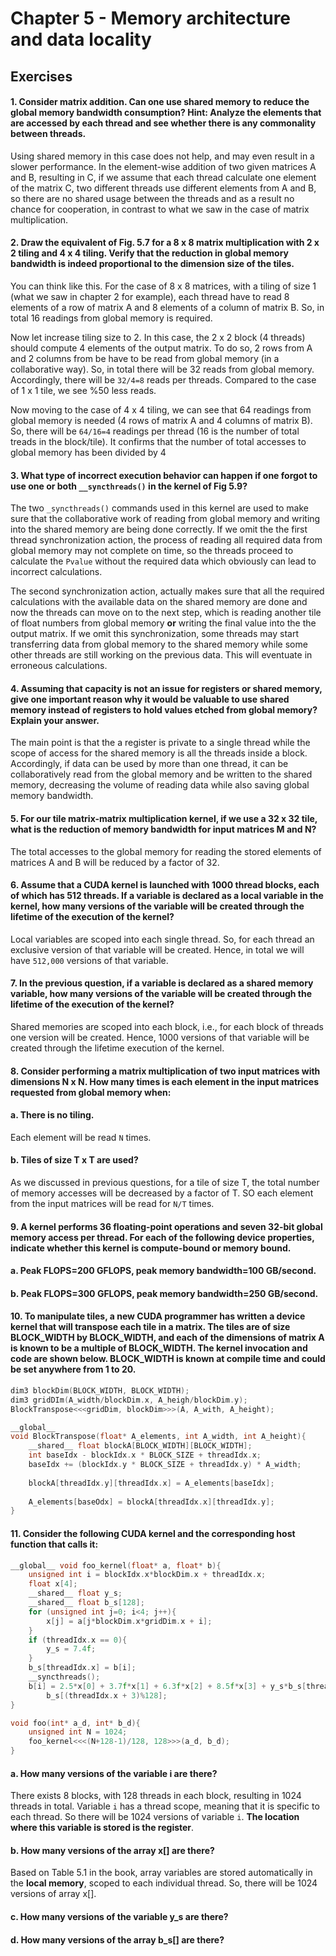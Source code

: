 # Chapter 5 - Memory architecture and data locality

## Exercises

#### 1. Consider matrix addition. Can one use shared memory to reduce the global memory bandwidth consumption? Hint: Analyze the elements that are accessed by each thread and see whether there is any commonality between threads.

Using shared memory in this case does not help, and may even result in a slower performance. In the element-wise addition of two given matrices A and B, resulting in C, if we assume that each thread calculate one element of the matrix C, two different threads use different elements from A and B, so there are no shared usage between the threads and as a result no chance for cooperation, in contrast to what we saw in the case of matrix multiplication.

#### 2. Draw the equivalent of Fig. 5.7 for a 8 x 8 matrix multiplication with 2 x 2 tiling and 4 x 4 tiling. Verify that the reduction in global memory bandwidth is indeed proportional to the dimension size of the tiles.

You can think like this. For the case of 8 x 8 matrices, with a tiling of size 1 (what we saw in chapter 2 for example), each thread have to read 8 elements of a row of matrix A and 8 elements of a column of matrix B. So, in total 16 readings from global memory is required.

Now let increase tiling size to 2. In this case, the 2 x 2 block (4 threads) should compute 4 elements of the output matrix. To do so, 2 rows from A and 2 columns from be have to be read from global memory (in a collaborative way). So, in total there will be 32 reads from global memory. Accordingly, there will be `32/4=8` reads per threads. Compared to the case of 1 x 1 tile, we see %50 less reads.

Now moving to the case of 4 x 4 tiling, we can see that 64 readings from global memory is needed (4 rows of matrix A and 4 columns of matrix B). So, there will be `64/16=4` readings per thread (16 is the number of total treads in the block/tile). It confirms that the number of total accesses to global memory has been divided by 4

#### 3. What type of incorrect execution behavior can happen if one forgot to use one or both `__syncthreads()` in the kernel of Fig 5.9?

The two `_syncthreads()` commands used in this kernel are used to make sure that the collaborative work of reading from global memory and writing into the shared memory are being done correctly. If we omit the  the first thread synchronization action, the process of reading all required data from global memory may not complete on time, so the threads proceed to calculate the `Pvalue` without the required data which obviously can lead to incorrect calculations. 

The second synchronization action, actually makes sure that all the required calculations with the available data on the shared memory are done and now the threads can move on to the next step, which is reading another tile of float numbers from global memory **or** writing the final value into the the output matrix. If we omit this synchronization, some threads may start transferring data from global memory to the shared memory while some other threads are still working on the previous data. This will eventuate in erroneous calculations.

#### 4. Assuming that capacity is not an issue for registers or shared memory, give one important reason why it would be valuable to use shared memory instead of registers to hold values etched from global memory? Explain your answer.

The main point is that the a register is private to a single thread while the scope of access for the shared memory is all the threads inside a block. Accordingly, if data can be used by more than one thread, it can be collaboratively read from the global memory and be written to the shared memory, decreasing the volume of reading data while also saving global memory bandwidth.

#### 5. For our tile matrix-matrix multiplication kernel, if we use a 32 x 32 tile, what is the reduction of memory bandwidth for input matrices M and N?

The total accesses to the global memory for reading the stored elements of matrices A and B will be reduced by a factor of 32.

#### 6. Assume that a CUDA kernel is launched with 1000 thread blocks, each of which has 512 threads. If a variable is declared as a local variable in the kernel, how many versions of the variable will be created through the lifetime of the execution of the kernel?

Local variables are scoped into each single thread. So, for each thread an exclusive version of that variable will be created. Hence, in total we will have `512,000` versions of that variable.

#### 7. In the previous question, if a variable is declared as a shared memory variable, how many versions of the variable will be created through the lifetime of the execution of the kernel?

Shared memories are scoped into each block, i.e., for each block of threads one version will be created. Hence, 1000 versions of that variable will be created through the lifetime execution of the kernel.

#### 8. Consider performing a matrix multiplication of two input matrices with dimensions N x N. How many times is each element in the input matrices requested from global memory when:

#### a. There is no tiling.

Each element will be read `N` times.

#### b. Tiles of size T x T are used?

As we discussed in previous questions, for a tile of size T, the total number of memory accesses will be decreased by a factor of T. SO each element from the input matrices will be read for `N/T` times.

#### 9. A kernel performs 36 floating-point operations and seven 32-bit global memory access per thread. For each of the following device properties, indicate whether this kernel is compute-bound or memory bound.

#### a. Peak FLOPS=200 GFLOPS, peak memory bandwidth=100 GB/second.

#### b. Peak FLOPS=300 GFLOPS, peak memory bandwidth=250 GB/second.

#### 10. To manipulate tiles, a new CUDA programmer has written a device kernel that will transpose each tile in a matrix. The tiles are of size BLOCK_WIDTH by BLOCK_WIDTH, and each of the dimensions of matrix A is known to be a multiple of BLOCK_WIDTH. The kernel invocation and code are shown below. BLOCK_WIDTH is known at compile time and could be set anywhere from 1 to 20.

```c++
dim3 blockDim(BLOCK_WIDTH, BLOCK_WIDTH);
dim3 gridDIm(A_width/blockDim.x, A_heigh/blockDim.y);
BlockTranspose<<<gridDim, blockDim>>>(A, A_with, A_height);

__global__
void BlockTranspose(float* A_elements, int A_width, int A_height){
    __shared__ float blockA[BLOCK_WIDTH][BLOCK_WIDTH];
    int baseIdx - blockIdx.x * BLOCK_SIZE + threadIdx.x;
    baseIdx += (blockIdx.y * BLOCK_SIZE + threadIdx.y) * A_width;
    
    blockA[threadIdx.y][threadIdx.x] = A_elements[baseIdx];
    
    A_elements[baseOdx] = blockA[threadIdx.x][threadIdx.y];
}
```



#### 11. Consider the following CUDA kernel and the corresponding host function that calls it:

```c++
__global__ void foo_kernel(float* a, float* b){
    unsigned int i = blockIdx.x*blockDim.x + threadIdx.x;
    float x[4];
    __shared__ float y_s;
    __shared__ float b_s[128];
    for (unsigned int j=0; i<4; j++){
        x[j] = a[j*blockDim.x*gridDim.x + i];
    }
    if (threadIdx.x == 0){
        y_s = 7.4f;
    }
    b_s[threadIdx.x] = b[i];
    __syncthreads();
    b[i] = 2.5*x[0] + 3.7f*x[1] + 6.3f*x[2] + 8.5f*x[3] + y_s*b_s[threadIdx.x] + 
        b_s[(threadIdx.x + 3)%128];
}

void foo(int* a_d, int* b_d){
    unsigned int N = 1024;
    foo_kernel<<<(N+128-1)/128, 128>>>(a_d, b_d);
}
```

#### a. How many versions of the variable i are there?

There exists 8 blocks, with 128 threads in each block, resulting in 1024 threads in total. Variable `i` has a thread scope, meaning that it is specific to each thread. So there will be 1024 versions of variable `i`. **The location where this variable is stored is the register**.

#### b. How many versions of the array x[] are there?

Based on Table 5.1 in the book, array variables are stored automatically in the **local memory**, scoped to each individual thread. So, there will be 1024 versions of array x[].

#### c. How many versions of the variable y_s are there?

#### d. How many versions of the array b_s[] are there?